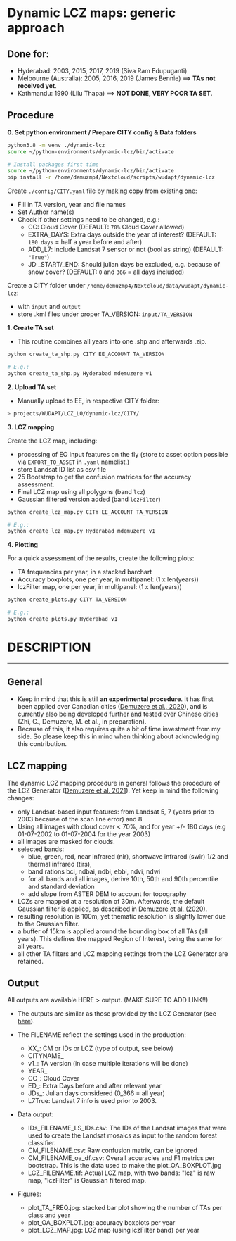 # Dynamic LCZ maps: generic approach

## Done for:
- Hyderabad: 2003, 2015, 2017, 2019 (Siva Ram Edupuganti)
- Melbourne (Australia): 2005, 2016, 2019 (James Bennie) ==> **TAs not received yet**.
- Kathmandu: 1990 (Lilu Thapa) ==> **NOT DONE, VERY POOR TA SET**.


## Procedure

**0. Set python environment / Prepare CITY config & Data folders**

```bash
python3.8 -m venv ./dynamic-lcz
source ~/python-environments/dynamic-lcz/bin/activate

# Install packages first time
source ~/python-environments/dynamic-lcz/bin/activate
pip install -r /home/demuzmp4/Nextcloud/scripts/wudapt/dynamic-lcz
```

Create `./config/CITY.yaml` file by making copy from existing one:
* Fill in TA version, year and file names
* Set Author name(s)
* Check if other settings need to be changed, e.g.:
  * CC: Cloud Cover (DEFAULT: `70%` Cloud Cover allowed)
  * EXTRA_DAYS: Extra days outside the year of interest? (DEFAULT: ` 180 days` = half a year before and after)
  * ADD_L7: include Landsat 7 sensor or not (bool as string) (DEFAULT: `"True"`)
  * JD _START/_END: Should julian days be excluded, e.g. because of snow cover? (DEFAULT: `0` and `366` = all days included)

Create a CITY folder under `/home/demuzmp4/Nextcloud/data/wudapt/dynamic-lcz`:
* with `input` and `output`
* store .kml files under proper TA_VERSION: `input/TA_VERSION`

**1. Create TA set**

* This routine combines all years into one .shp and afterwards .zip.
```bash
python create_ta_shp.py CITY EE_ACCOUNT TA_VERSION

# E.g.:
python create_ta_shp.py Hyderabad mdemuzere v1
```

**2. Upload TA set**

* Manually upload to EE, in respective CITY folder:
```bash
> projects/WUDAPT/LCZ_L0/dynamic-lcz/CITY/
```

**3. LCZ mapping**

Create the LCZ map, including:
- processing of EO input features on the fly (store to asset option possible via `EXPORT_TO_ASSET` in `.yaml` namelist.)
- store Landsat ID list as csv file
- 25 Bootstrap to get the confusion matrices for the accuracy assessment.
- Final LCZ map using all polygons (band `lcz`)
- Gaussian filtered version added (band `lczFilter`)

```bash
python create_lcz_map.py CITY EE_ACCOUNT TA_VERSION

# E.g.:
python create_lcz_map.py Hyderabad mdemuzere v1
```

**4. Plotting**

For a quick assessment of the results, create the following plots:
- TA frequencies per year, in a stacked barchart
- Accuracy boxplots, one per year, in multipanel: (1 x len(years))
- lczFilter map, one per year, in multipanel: (1 x len(years))

```bash
python create_plots.py CITY TA_VERSION

# E.g.:
python create_plots.py Hyderabad v1
```


# DESCRIPTION
<hr>

## General 
* Keep in mind that this is still **an experimental procedure**. It has first been applied over Canadian cities ([Demuzere et al., 2020](https://osf.io/h5tm6)), and is currently also being developed further and tested over Chinese cities (Zhi, C., Demuzere, M. et al., in preparation).
* Because of this, it also requires quite a bit of time investment from my side. So please keep this in mind when thinking about acknowledging this contribution. 

## LCZ mapping 
The dynamic LCZ mapping procedure in general follows the procedure of the LCZ Generator ([Demuzere et al. 2021](https://www.frontiersin.org/articles/10.3389/fenvs.2021.637455/)). Yet keep in mind the following changes:

* only Landsat-based input features: from Landsat 5, 7 (years prior to 2003 because of the scan line error) and 8
* Using all images with cloud cover < 70%, and for year +/- 180 days (e.g 01-07-2002 to 01-07-2004 for the year 2003)
* all images are masked for clouds.
* selected bands: 
    * blue, green, red, near infrared (nir), shortwave infrared (swir) 1/2 and thermal infrared (tirs), 
    * band rations bci, ndbai, ndbi, ebbi, ndvi, ndwi 
    * for all bands and all images, derive 10th, 50th and 90th percentile and standard deviation
    * add slope from ASTER DEM to account for topography
* LCZs are mapped at a resolution of 30m. Afterwards, the default Gaussian filter is applied, as described in [Demuzere et al. (2020)](https://doi.org/10.1038/s41597-020-00605-z).
* resulting resolution is 100m, yet thematic resolution is slightly lower due to the Gaussian filter.
* a buffer of 15km is applied around the bounding box of all TAs (all years). This defines the mapped Region of Interest, being the same for all years.
* all other TA filters and LCZ mapping settings from the LCZ Generator are retained.


## Output

All outputs are available HERE > output. (MAKE SURE TO ADD LINK!!)

* The outputs are similar as those provided by the LCZ Generator (see [here](https://lcz-generator.rub.de/submissions)). 
* The FILENAME reflect the settings used in the production:
  * XX_: CM or IDs or LCZ (type of output, see below)
  * CITYNAME_
  * v1_: TA version (in case multiple iterations will be done)
  * YEAR_
  * CC_: Cloud Cover
  * ED_: Extra Days before and after relevant year
  * JDs_: Julian days considered (0_366 = all year)
  * L7True: Landsat 7 info is used prior to 2003.
  
* Data output:
  * IDs_FILENAME_LS_IDs.csv: The IDs of the Landsat images that were used to create the Landsat mosaics as input to the random forest classifier.
  * CM_FILENAME.csv: Raw confusion matrix, can be ignored
  * CM_FILENAME_oa_df.csv: Overall accuracies and F1 metrics per bootstrap. This is the data used to make the plot_OA_BOXPLOT.jpg
  * LCZ_FILENAME.tif: Actual LCZ map, with two bands: "lcz" is raw map, "lczFilter" is Gaussian filtered map.
  
* Figures:
  * plot_TA_FREQ.jpg: stacked bar plot showing the number of TAs per class and year
  * plot_OA_BOXPLOT.jpg: accuracy boxplots per year
  * plot_LCZ_MAP.jpg: LCZ map (using lczFilter band) per year


